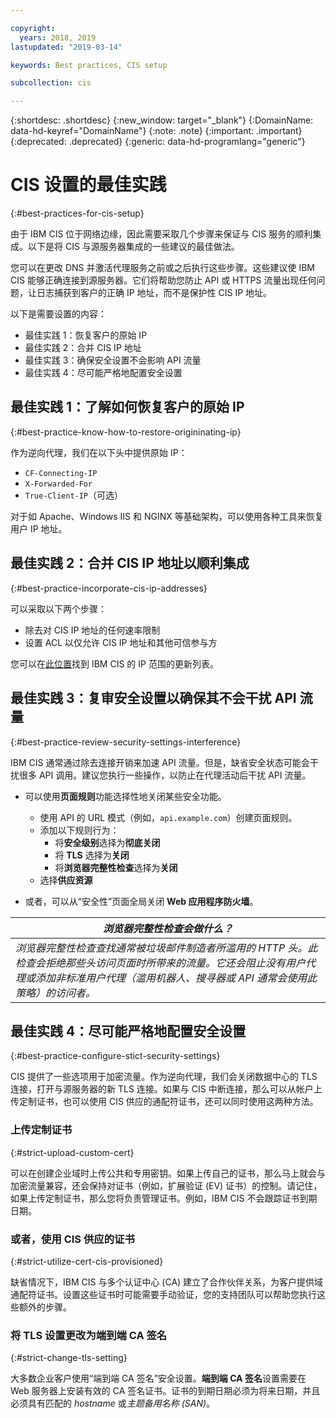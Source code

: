 ```yaml
---

copyright:
  years: 2018, 2019
lastupdated: "2019-03-14"

keywords: Best practices, CIS setup

subcollection: cis

---
```


{:shortdesc: .shortdesc}
{:new_window: target="_blank"}
{:DomainName: data-hd-keyref="DomainName"}
{:note: .note}
{:important: .important}
{:deprecated: .deprecated}
{:generic: data-hd-programlang="generic"}

# CIS 设置的最佳实践
{:#best-practices-for-cis-setup}

由于 IBM CIS 位于网络边缘，因此需要采取几个步骤来保证与 CIS 服务的顺利集成。以下是将 CIS 与源服务器集成的一些建议的最佳做法。 

您可以在更改 DNS 并激活代理服务之前或之后执行这些步骤。这些建议使 IBM CIS 能够正确连接到源服务器。它们将帮助您防止 API 或 HTTPS 流量出现任何问题，让日志捕获到客户的正确 IP 地址，而不是保护性 CIS IP 地址。

以下是需要设置的内容：

 * 最佳实践 1：恢复客户的原始 IP
 * 最佳实践 2：合并 CIS IP 地址
 * 最佳实践 3：确保安全设置不会影响 API 流量
 * 最佳实践 4：尽可能严格地配置安全设置
 
## 最佳实践 1：了解如何恢复客户的原始 IP
{:#best-practice-know-how-to-restore-origininating-ip}

作为逆向代理，我们在以下头中提供原始 IP：

  * `CF-Connecting-IP`
  * `X-Forwarded-For`
  * `True-Client-IP`（可选）

对于如 Apache、Windows IIS 和 NGINX 等基础架构，可以使用各种工具来恢复用户 IP 地址。

## 最佳实践 2：合并 CIS IP 地址以顺利集成
{:#best-practice-incorporate-cis-ip-addresses}

可以采取以下两个步骤：

  * 除去对 CIS IP 地址的任何速率限制
  * 设置 ACL 以仅允许 CIS IP 地址和其他可信参与方

您可以在[此位置](/docs/infrastructure/cis?topic=cis-ibm-cloud-cis-whitelisted-ip-addresses)找到 IBM CIS 的 IP 范围的更新列表。

## 最佳实践 3：复审安全设置以确保其不会干扰 API 流量
{:#best-practice-review-security-settings-interference}

IBM CIS 通常通过除去连接开销来加速 API 流量。但是，缺省安全状态可能会干扰很多 API 调用。建议您执行一些操作，以防止在代理活动后干扰 API 流量。

 * 可以使用**页面规则**功能选择性地关闭某些安全功能。
   * 使用 API 的 URL 模式（例如，`api.example.com`）创建页面规则。
   * 添加以下规则行为：
     * 将**安全级别**选择为**彻底关闭**
     * 将 **TLS** 选择为**关闭**
     * 将**浏览器完整性检查**选择为**关闭**
   * 选择**供应资源**

 * 或者，可以从“安全性”页面全局关闭 **Web 应用程序防火墙**。

|*浏览器完整性检查会做什么？*| 
|------------------------------------------------|
|*浏览器完整性检查查找通常被垃圾邮件制造者所滥用的 HTTP 头。此检查会拒绝那些头访问页面时所带来的流量。它还会阻止没有用户代理或添加非标准用户代理（滥用机器人、搜寻器或 API 通常会使用此策略）的访问者。*|

## 最佳实践 4：尽可能严格地配置安全设置
{:#best-practice-configure-stict-security-settings}

CIS 提供了一些选项用于加密流量。作为逆向代理，我们会关闭数据中心的 TLS 连接，打开与源服务器的新 TLS 连接。如果与 CIS 中断连接，那么可以从帐户上传定制证书，也可以使用 CIS 供应的通配符证书，还可以同时使用这两种方法。

### 上传定制证书
{:#strict-upload-custom-cert}
 
可以在创建企业域时上传公共和专用密钥。如果上传自己的证书，那么马上就会与加密流量兼容，还会保持对证书（例如，扩展验证 (EV) 证书）的控制。请记住，如果上传定制证书，那么您将负责管理证书。例如，IBM CIS 不会跟踪证书到期日期。 
 
### 或者，使用 CIS 供应的证书
{:#strict-utilize-cert-cis-provisioned}
 
缺省情况下，IBM CIS 与多个认证中心 (CA) 建立了合作伙伴关系，为客户提供域通配符证书。设置这些证书时可能需要手动验证，您的支持团队可以帮助您执行这些额外的步骤。
 
### 将 TLS 设置更改为**端到端 CA 签名**
{:#strict-change-tls-setting}
 
大多数企业客户使用“端到端 CA 签名”安全设置。**端到端 CA 签名**设置需要在 Web 服务器上安装有效的 CA 签名证书。证书的到期日期必须为将来日期，并且必须具有匹配的 *hostname* 或*主题备用名称 (SAN)*。

